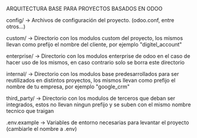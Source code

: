 ARQUITECTURA BASE PARA PROYECTOS BASADOS EN ODOO

config/ -> Archivos de configuración del proyecto. (odoo.conf, entre otros...)

custom/ -> Directorio con los modulos custom del proyecto, los mismos llevan como prefijo el nombre del cliente, por ejemplo "digitel_account"

enterprise/ -> Directorio con los modulos enterprise de odoo en el caso de hacer uso de los mismos, en caso contrario solo se borra este directorio

internal/ -> Directorio con los modulos base predesarrollados para ser reutilizados en distintos proyectos, los mismos llevan como prefijo el nombre de tu empresa, por ejemplo "google_crm"

third_party/ -> Directorio con los modulos de terceros que deban ser integrados, estos no llevan ningun prefijo y se suben con el mismo nombre tecnico que traigan

.env.example -> Variables de entorno necesarias para levantar el proyecto (cambiarle el nombre a .env)





